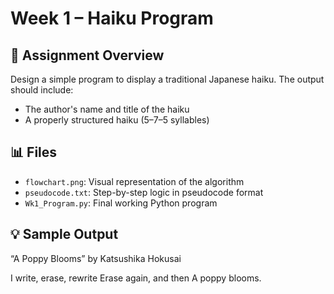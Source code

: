 # Week 1 – Haiku Program

## 🧠 Assignment Overview
Design a simple program to display a traditional Japanese haiku. The output should include:
- The author's name and title of the haiku
- A properly structured haiku (5–7–5 syllables)

## 📊 Files
- `flowchart.png`: Visual representation of the algorithm
- `pseudocode.txt`: Step-by-step logic in pseudocode format
- `Wk1_Program.py`: Final working Python program

## 💡 Sample Output

“A Poppy Blooms” by Katsushika Hokusai

I write, erase, rewrite
Erase again, and then
A poppy blooms.
